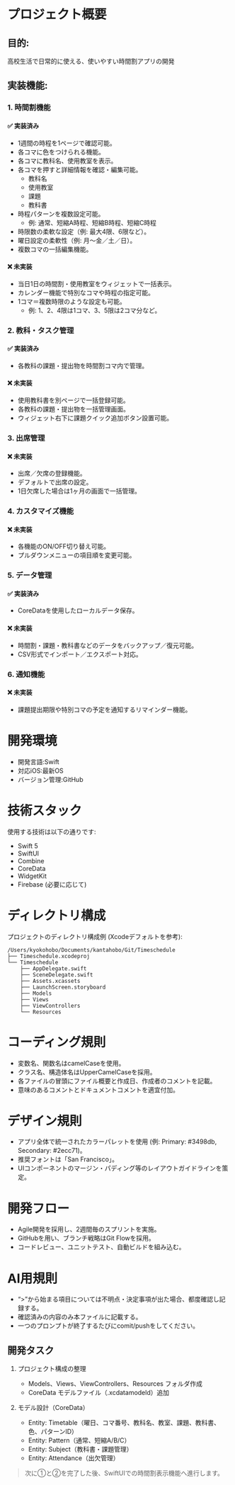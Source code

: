 # プロジェクト概要
## 目的:
高校生活で日常的に使える、使いやすい時間割アプリの開発
## 実装機能:
### 1. 時間割機能

#### ✅ 実装済み
- 1週間の時程を1ページで確認可能。
- 各コマに色をつけられる機能。
- 各コマに教科名、使用教室を表示。
- 各コマを押すと詳細情報を確認・編集可能。
  - 教科名
  - 使用教室
  - 課題
  - 教科書
- 時程パターンを複数設定可能。
  - 例: 通常、短縮A時程、短縮B時程、短縮C時程
- 時限数の柔軟な設定（例: 最大4限、6限など）。
- 曜日設定の柔軟性（例: 月〜金／土／日）。
- 複数コマの一括編集機能。

#### ❌ 未実装
- 当日1日の時間割・使用教室をウィジェットで一括表示。
- カレンダー機能で特別なコマや時程の指定可能。
- 1コマ＝複数時限のような設定も可能。
  - 例: 1、2、4限は1コマ、3、5限は2コマ分など。

### 2. 教科・タスク管理

#### ✅ 実装済み
- 各教科の課題・提出物を時間割コマ内で管理。

#### ❌ 未実装
- 使用教科書を別ページで一括登録可能。
- 各教科の課題・提出物を一括管理画面。
- ウィジェット右下に課題クイック追加ボタン設置可能。

### 3. 出席管理

#### ❌ 未実装
- 出席／欠席の登録機能。
- デフォルトで出席の設定。
- 1日欠席した場合は1ヶ月の画面で一括管理。

### 4. カスタマイズ機能

#### ❌ 未実装
- 各機能のON/OFF切り替え可能。
- プルダウンメニューの項目順を変更可能。

### 5. データ管理

#### ✅ 実装済み
- CoreDataを使用したローカルデータ保存。

#### ❌ 未実装
- 時間割・課題・教科書などのデータをバックアップ／復元可能。
- CSV形式でインポート／エクスポート対応。

### 6. 通知機能

#### ❌ 未実装
- 課題提出期限や特別コマの予定を通知するリマインダー機能。

# 開発環境

- 開発言語:Swift
- 対応iOS:最新OS
- バージョン管理:GitHub

# 技術スタック

使用する技術は以下の通りです:
- Swift 5
- SwiftUI
- Combine
- CoreData
- WidgetKit
- Firebase (必要に応じて)

# ディレクトリ構成

プロジェクトのディレクトリ構成例 (Xcodeデフォルトを参考):
```
/Users/kyokohobo/Documents/kantahobo/Git/Timeschedule
├── Timeschedule.xcodeproj
└── Timeschedule
    ├── AppDelegate.swift
    ├── SceneDelegate.swift
    ├── Assets.xcassets
    ├── LaunchScreen.storyboard
    ├── Models
    ├── Views
    ├── ViewControllers
    └── Resources
```

# コーディング規則

- 変数名、関数名はcamelCaseを使用。
- クラス名、構造体名はUpperCamelCaseを採用。
- 各ファイルの冒頭にファイル概要と作成日、作成者のコメントを記載。
- 意味のあるコメントとドキュメントコメントを適宜付加。

# デザイン規則

- アプリ全体で統一されたカラーパレットを使用 (例: Primary: #3498db, Secondary: #2ecc71)。
- 推奨フォントは「San Francisco」。
- UIコンポーネントのマージン・パディング等のレイアウトガイドラインを策定。

# 開発フロー

- Agile開発を採用し、2週間毎のスプリントを実施。
- GitHubを用い、ブランチ戦略はGit Flowを採用。
- コードレビュー、ユニットテスト、自動ビルドを組み込む。

# AI用規則

- “>”から始まる項目については不明点・決定事項が出た場合、都度確認し記録する。
- 確認済みの内容のみ本ファイルに記載する。
- 一つのプロンプトが終了するたびにcomit/pushをしてください。

## 開発タスク

1. プロジェクト構成の整理
   - Models、Views、ViewControllers、Resources フォルダ作成
   - CoreData モデルファイル（.xcdatamodeld）追加

2. モデル設計（CoreData）
   - Entity: Timetable（曜日、コマ番号、教科名、教室、課題、教科書、色、パターンID）
   - Entity: Pattern（通常、短縮A/B/C）
   - Entity: Subject（教科書・課題管理）
   - Entity: Attendance（出欠管理）

> 次に①と②を完了した後、SwiftUIでの時間割表示機能へ進行します。